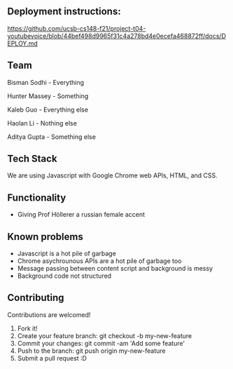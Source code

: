 
## Deployment instructions:
https://github.com/ucsb-cs148-f21/project-t04-youtubevoice/blob/44bef498d9965f31c4a278bd4e0ecefa468872ff/docs/DEPLOY.md

## Team

Bisman Sodhi - Everything

Hunter Massey - Something

Kaleb Guo - Everything else

Haolan Li - Nothing else

Aditya Gupta - Something else

## Tech Stack

We are using Javascript with Google Chrome web APIs, HTML, and CSS.

## Functionality

* Giving Prof Höllerer a russian female accent

## Known problems

* Javascript is a hot pile of garbage
* Chrome asychrounous APIs are a hot pile of garbage too
* Message passing between content script and background is messy
* Background code not structured

## Contributing

Contributions are welcomed!

1. Fork it!
2. Create your feature branch: git checkout -b my-new-feature
3. Commit your changes: git commit -am 'Add some feature'
4. Push to the branch: git push origin my-new-feature
5. Submit a pull request :D
